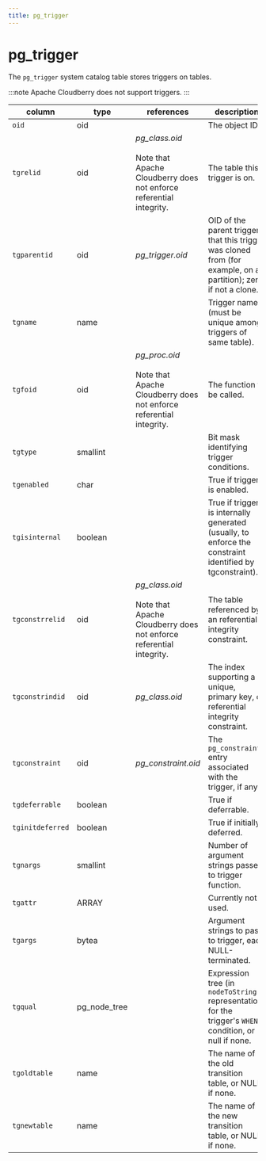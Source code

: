 ```yaml
---
title: pg_trigger
---
```


# pg_trigger

The `pg_trigger` system catalog table stores triggers on tables.

:::note
Apache Cloudberry does not support triggers.
:::

|column|type|references|description|
|------|----|----------|-----------|
|`oid`|oid| |The object ID|
|`tgrelid`|oid|*pg_class.oid*<br/><br/>Note that Apache Cloudberry does not enforce referential integrity.|The table this trigger is on.|
| `tgparentid` | oid | *pg_trigger.oid* | OID of the parent trigger that this trigger was cloned from (for example, on a partition); zero if not a clone. |
|`tgname`|name| |Trigger name (must be unique among triggers of same table).|
|`tgfoid`|oid|*pg_proc.oid*<br/><br/>Note that Apache Cloudberry does not enforce referential integrity.|The function to be called.|
|`tgtype`|smallint| |Bit mask identifying trigger conditions.|
|`tgenabled`|char| |True if trigger is enabled.|
|`tgisinternal`|boolean| |True if trigger is internally generated (usually, to enforce the constraint identified by tgconstraint).|
|`tgconstrrelid`|oid|*pg_class.oid*<br/><br/>Note that Apache Cloudberry does not enforce referential integrity.|The table referenced by an referential integrity constraint.|
|`tgconstrindid`|oid|*pg_class.oid*|The index supporting a unique, primary key, or referential integrity constraint.|
|`tgconstraint`|oid|*pg_constraint.oid*|The `pg_constraint` entry associated with the trigger, if any.|
|`tgdeferrable`|boolean| |True if deferrable.|
|`tginitdeferred`|boolean| |True if initially deferred.|
|`tgnargs`|smallint| |Number of argument strings passed to trigger function.|
|`tgattr`|ARRAY| |Currently not used.|
|`tgargs`|bytea| |Argument strings to pass to trigger, each NULL-terminated.|
|`tgqual`|pg_node_tree| |Expression tree (in `nodeToString()` representation) for the trigger's `WHEN` condition, or null if none.|
|`tgoldtable`|name| |The name of the old transition table, or NULL if none.|
|`tgnewtable`|name| |The name of the new transition table, or NULL if none.|

